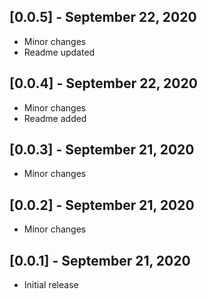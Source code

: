 ## [0.0.5] - September 22, 2020
* Minor changes
* Readme updated

## [0.0.4] - September 22, 2020
* Minor changes
* Readme added

## [0.0.3] - September 21, 2020
* Minor changes

## [0.0.2] - September 21, 2020
* Minor changes

## [0.0.1] - September 21, 2020

* Initial release
